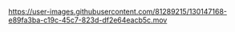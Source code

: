 

https://user-images.githubusercontent.com/81289215/130147168-e89fa3ba-c19c-45c7-823d-df2e64eacb5c.mov

